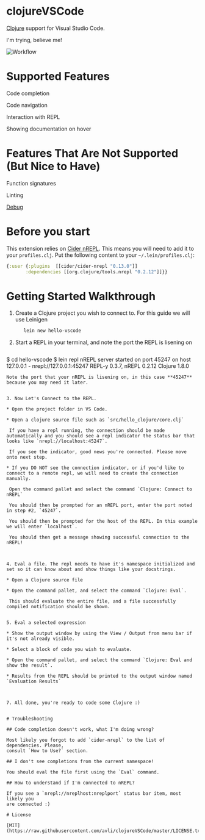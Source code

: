 # clojureVSCode

[Clojure](https://clojure.org) support for Visual Studio Code.

I'm trying, believe me!

![Workflow](/images/workflow.gif)

# Supported Features

Code completion

Code navigation

Interaction with REPL

Showing documentation on hover

# Features That Are Not Supported (But Nice to Have)

Function signatures

Linting

[Debug](https://github.com/indiejames/vscode-clojure-debug)

# Before you start

This extension relies on [Cider nREPL](https://github.com/clojure-emacs/cider-nrepl).
This means you will need to add it to your ``profiles.clj``. Put the following content to your
 `~/.lein/profiles.clj`:

```clojure
{:user {:plugins  [[cider/cider-nrepl "0.13.0"]]
       :dependencies [[org.clojure/tools.nrepl "0.2.12"]]}}
```

# Getting Started Walkthrough

1. Create a Clojure project you wish to connect to. For this guide we will use Leinigen
   ```bash
      lein new hello-vscode
   ```

2. Start a REPL in your terminal, and note the port the REPL is lisening on
   ```bash
$ cd hello-vscode
$ lein repl
nREPL server started on port 45247 on host 127.0.0.1 - nrepl://127.0.0.1:45247
REPL-y 0.3.7, nREPL 0.2.12
Clojure 1.8.0
   ```
   Note the port that your nREPL is lisening on, in this case **45247** because you may need it later.


3. Now Let's Connect to the REPL.

  * Open the project folder in VS Code.

  * Open a clojure source file such as `src/hello_clojure/core.clj`

    If you have a repl running, the connection should be made automatically and you should see a repl indicator the status bar that looks like `nrepl://localhost:45247`.

    If you see the indicator, good news you're connected. Please move onto next step.

  * If you DO NOT see the connection indicator, or if you'd like to connect to a remote repl, we will need to create the connection manually.

    Open the command pallet and select the command `Clojure: Connect to nREPL`

    You should then be prompted for an nREPL port, enter the port noted in step #2, `45247`.

    You should then be prompted for the host of the REPL. In this example we will enter `localhost`.

    You should then get a message showing successful connection to the nREPL!



4. Eval a file. The repl needs to have it's namespace initialized and set so it can know about and show things like your docstrings.

  * Open a Clojure source file

  * Open the command pallet, and select the command `Clojure: Eval`.

    This should evaluate the entire file, and a file successfully compiled notification should be shown.


5. Eval a selected expression

  * Show the output window by using the View / Output from menu bar if it's not already visible.

  * Select a block of code you wish to evaluate.

  * Open the command pallet, and select the command `Clojure: Eval and show the result`.

  * Results from the REPL should be printed to the output window named `Evaluation Results`



7. All done, you're ready to code some Clojure :)


# Troubleshooting

## Code completion doesn't work, what I'm doing wrong?

Most likely you forgot to add `cider-nrepl` to the list of dependencies. Please,
consult `How to Use?` section.

## I don't see completions from the current namespace!

You should eval the file first using the `Eval` command.

## How to understand if I'm connected to nREPL?

If you see a `nrepl://nreplhost:nreplport` status bar item, most likely you
are connected :)

# License

[MIT](https://raw.githubusercontent.com/avli/clojureVSCode/master/LICENSE.txt)
